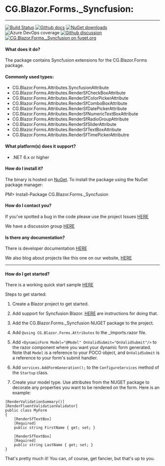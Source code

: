 # CG.Blazor.Forms._Syncfusion: 

---
[![Build Status](https://dev.azure.com/codegator/CG.Blazor.Forms._Syncfusion/_apis/build/status/CodeGator.CG.Blazor.Forms._Syncfusion?branchName=main)](https://dev.azure.com/codegator/CG.Blazor.Forms._Syncfusion/_build/latest?definitionId=76&branchName=main)
[![Github docs](https://img.shields.io/static/v1?label=Documentation&message=online&color=blue)](https://codegator.github.io/CG.Blazor.Forms._Syncfusion/index.html)
[![NuGet downloads](https://img.shields.io/nuget/dt/CG.Blazor.Forms._Syncfusion.svg?style=flat)](https://nuget.org/packages/CG.Blazor.Forms._Syncfusion)
![Azure DevOps coverage](https://img.shields.io/azure-devops/coverage/codegator/CG.Blazor.Forms._Syncfusion/76)
[![Github discussion](https://img.shields.io/badge/Discussion-online-blue)](https://github.com/CodeGator/CG.Blazor.Forms._Syncfusion/discussions)
[![CG.Blazor.Forms._Syncfusion on fuget.org](https://www.fuget.org/packages/CG.Blazor.Forms._Syncfusion/badge.svg)](https://www.fuget.org/packages/CG.Blazor.Forms._Syncfusion)

#### What does it do?
The package contains Syncfusion extensions for the CG.Blazor.Forms package.

#### Commonly used types:
* CG.Blazor.Forms.Attributes.SyncfusionAttribute
* CG.Blazor.Forms.Attributes.RenderSfCheckBoxAttribute
* CG.Blazor.Forms.Attributes.RenderSfColorPickerAttribute
* CG.Blazor.Forms.Attributes.RenderSfComboBoxAttribute
* CG.Blazor.Forms.Attributes.RenderSfDatePickerAttribute
* CG.Blazor.Forms.Attributes.RenderSfNumericTextBoxAttribute
* CG.Blazor.Forms.Attributes.RenderSfRadioGroupAttribute
* CG.Blazor.Forms.Attributes.RenderSfSliderAttribute
* CG.Blazor.Forms.Attributes.RenderSfTextBoxAttribute
* CG.Blazor.Forms.Attributes.RenderSfTimePickerAttributre

#### What platform(s) does it support?
* .NET 6.x or higher

#### How do I install it?
The binary is hosted on [NuGet](https://www.nuget.org/packages/CG.Blazor.Forms._Syncfusion). To install the package using the NuGet package manager:

PM> Install-Package CG.Blazor.Forms._Syncfusion

#### How do I contact you?
If you've spotted a bug in the code please use the project Issues [HERE](https://github.com/CodeGator/CG.Blazor.Forms._Syncfusion/issues)

We have a discussion group [HERE](https://github.com/CodeGator/CG.Blazor.Forms._Syncfusion/discussions)

#### Is there any documentation?
There is developer documentation [HERE](https://codegator.github.io/CG.Blazor.Forms._Syncfusion/)

We also blog about projects like this one on our website, [HERE](http://www.codegator.com)

---

#### How do I get started?

There is a working quick start sample [HERE](https://github.com/CodeGator/CG.Blazor.Forms._Syncfusion/tree/main/samples/CG.Blazor.Forms._Syncfusion.QuickStart) 

Steps to get started:

1. Create a Blazor project to get started.

2. Add support for Syncfusion Blazor. [HERE](https://blazor.syncfusion.com/documentation/getting-started/blazor-server-side-visual-studio-2019) are instructions for doing that.

3. Add the CG.Blazor.Forms._Syncfusion NUGET package to the project.

4. Add `@using CG.Blazor.Forms.Attributes` to the _Imports.razor file.

5. Add `<DynamicForm Model="@Model" OnValidSubmit="OnValidSubmit"/>` to the razor component where you want your dynamic form generated. Note that `Model` is a reference to your POCO object, and `OnValidSubmit` is a reference to your form's submit handler.

6. Add `services.AddFormGeneration();` to the `ConfigureServices` method of the `Startup` class.

7. Create your model type. Use attributes from the NUGET package to decorate any properties you want to be rendered on the form. Here is an example:

```
[RenderValidationSummary()]
[RenderFluentValidationValidator]
public class MyForm
{
	[RenderSfTextBox]
	[Required]
	public string FirstName { get; set; }

	[RenderSfTextBox]
	[Required]
	public string LastName { get; set; }
}
```

That's pretty much it! You can, of course, get fancier, but that's up to you.




